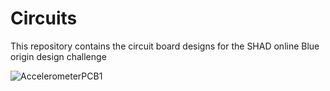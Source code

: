 # Circuits

This repository contains the circuit board designs for the SHAD online Blue origin design challenge

![AccelerometerPCB1](accelerometerPCB1.PNG)
